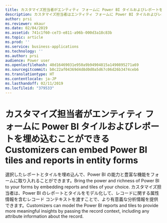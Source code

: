 ```yaml
---
title: カスタマイズ担当者がエンティティ フォームに Power BI タイルおよびレポートを埋め込むことができる
description: カスタマイズ担当者はエンティティ フォームに Power BI タイルおよびレポートを埋め込めるようになりました
author: prsi
ms.reviewer: mkaur
ms.date: 02/04/2019
ms.assetid: 741c1f60-ce73-e811-a96b-000d3a18c83b
ms.topic: article
ms.prod: ''
ms.service: business-applications
ms.technology: ''
ms.author: prsi
audience: Power user
ms.openlocfilehash: 40d16469031e950a9b94904815a1490895271a69
ms.sourcegitcommit: b0c22af04369d4d8d0d0a5d67c06d26b3474ceb6
ms.translationtype: HT
ms.contentlocale: ja-JP
ms.lasthandoff: 02/11/2019
ms.locfileid: "379533"
---
```

# <a name="customizers-can-embed-power-bi-tiles-and-reports-in-entity-forms"></a><span data-ttu-id="b1e3d-103">カスタマイズ担当者がエンティティ フォームに Power BI タイルおよびレポートを埋め込むことができる</span><span class="sxs-lookup"><span data-stu-id="b1e3d-103">Customizers can embed Power BI tiles and reports in entity forms</span></span>




<span data-ttu-id="b1e3d-104">選択したレポートとタイルを埋め込んで、Power BI の能力と豊富な機能をフォームに取り入れることができます。</span><span class="sxs-lookup"><span data-stu-id="b1e3d-104">Bring the power and richness of Power BI to your forms by embedding reports and tiles of your choice.</span></span> <span data-ttu-id="b1e3d-105">カスタマイズ担当者は、Power BI のレポートとタイルをモデル化して、レコードに関する属性情報を含むレコード コンテキストを渡すことで、より有意義な分析情報を提供できます。</span><span class="sxs-lookup"><span data-stu-id="b1e3d-105">Customizers can model the Power BI reports and tiles to provide more meaningful insights by passing the record context, including any attribute information about the record.</span></span>